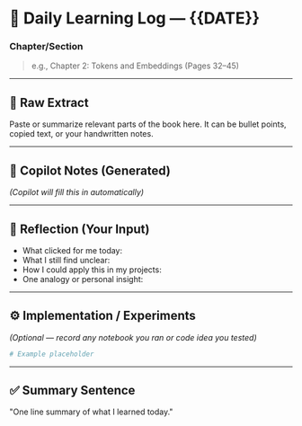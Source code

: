 # 📘 Daily Learning Log — {{DATE}}

### Chapter/Section
> e.g., Chapter 2: Tokens and Embeddings (Pages 32–45)

---

## 🧾 Raw Extract
Paste or summarize relevant parts of the book here.
It can be bullet points, copied text, or your handwritten notes.

---

<!--
Prompt for GitHub Copilot:

You're an expert AI educator helping me study *Hands-On Large Language Models*.
Below is raw content from today's reading.

Generate structured, concise notes optimized for long-term retention.

Output sections:
1. **Key Concepts** — short, clear explanations of major ideas.
2. **Simplified Explanation** — rephrase in plain English, include analogies if helpful.
3. **Code or Example Ideas** — suggest small code experiments or demos I could try.
4. **Takeaways** — 3–5 crisp points.
5. **Real-World Relevance** — how this concept connects to AI/LLM systems or AWS/cloud use cases.
6. **Next Step** — what to learn or build next to deepen understanding.

Keep it in markdown format, no fluff, no repetition.
-->

## 🧠 Copilot Notes (Generated)
*(Copilot will fill this in automatically)*

---

## 💭 Reflection (Your Input)
- What clicked for me today:  
- What I still find unclear:  
- How I could apply this in my projects:  
- One analogy or personal insight:

---

## ⚙️ Implementation / Experiments
*(Optional — record any notebook you ran or code idea you tested)*

```python
# Example placeholder
```

---

## ✅ Summary Sentence

"One line summary of what I learned today."
